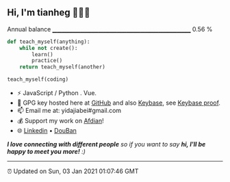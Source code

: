 
<h2>Hi, I'm tianheg 👋👨‍💻</h2>

Annual balance    ▁▁▁▁▁▁▁▁▁▁▁▁▁▁▁▁▁▁▁▁▁▁▁▁▁▁▁▁▁▁   0.56 %

```python
def teach_myself(anything):
    while not create():
        learn()
        practice()
    return teach_myself(another)

teach_myself(coding)
```

- ⚡ JavaScript / Python . Vue.
- 🔑 GPG key hosted here at [GitHub](https://github.com/tianheg.gpg) and also [Keybase](https://keybase.io/yidajiabei/pgp_keys.asc), see [Keybase proof](https://gist.github.com/tianheg/1ce40c3e06eddab6bc72b87cc26ec067).
- 📫 Email me at: yidajiabei#gmail.com
- 💰 Support my work on [Afdian](https://afdian.net/@yidajiabei)!
- 🌐 [Linkedin](https://www.linkedin.com/in/tianheg/) &bull; [DouBan](https://www.douban.com/people/yidajiabei/)

<em><b>I love connecting with different people</b> so if you want to say <b>hi, I'll be happy to meet you more!</b> :)</em>

---

⏰ Updated on Sun, 03 Jan 2021 01:07:46 GMT
